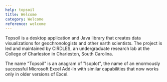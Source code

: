 ```yaml
---
help: topsoil
title: Welcome
category: Welcome
reference: welcome
---
```


Topsoil is a desktop application and Java library that creates data visualizations for geochronologists and other earth scientists. The project is led and maintained by CIRDLES, an undergraduate research lab at the College of Charleston in Charleston, South Carolina.

The name "Topsoil" is an anagram of "Isoplot", the name of an enormously successful Microsoft Excel Add-In with similar capabilities that now works only in older versions of Excel.